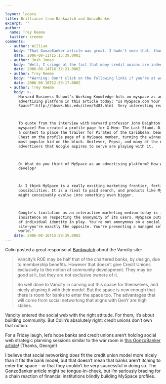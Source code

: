 ```yaml
---

layout: legacy
title: Brilliance from Bankwatch and GonzoBanker
excerpt: ''
author:
  name: Trey Reeme
  twitter: creeme
comments:
  - author: William
    body: "That GonzoBanker article was great. I hadn't seen that, thanks for the link..."
    date: 2006-08-11T15:15:39.000Z
  - author: Josh Jones
    body: "Well, I cringe at the fact that many credit unions are indeed having similar discussions.  Although I must say that having a myspace profile for your credit union is not necessarily a bad thing.  Why not? \r\n\r\nThe dangers, of course, are attempting to be too \"hip\" with the content and believing that the CU is actually doing something to attract and serve young adults simply with a myspace profile.  \r\n\r\nAside from the dangers, it is a way to communicate what credit unions are, how they are different, and letting youth and young adults know credit unions can help them.  \r\n\r\nA myspace profile can be a good thing as long as CUs take caution and are smart about what they post and realize it is only an adjunct to serving youth and young adults."
    date: 2006-08-14T16:37:21.000Z
  - author: Trey Reeme
    body: "*Warning: Don't click on the following links if you're at work.  You could get in trouble.  If you do lose your job, don't blame me.*\r\n\r\nJosh, You're right - there's nothing inherently wrong with a CU building a myspace profile.  \r\n\r\nAfter all, there's over a hundred million users sending friend requests to \"classic bands like the Beatles\":http://myspace.com/thebeatles,  \"professional wrestlers like Hulk Hogan\":http://www.myspace.com/hulkhogan, and \"political figures like Condi Rice\":http://www.myspace.com/condirice.  :)  (Ok, so those are made up.  There are a ton of people using myspace in very cool ways.  Many are musicians.)\r\n\r\nI'm not really worried about CUs entering myspace.  With so few CUs with RSS enabled websites and hosted blogs, a mass move to myspace isn't happening soon.  My point is that jumping onto social media as a trendhopper (blogging/podcasting included) tends to backfire for companies if there's not an understanding of why there's a trend in the first place.  \r\n\r\nNow, do I think a credit union myspace profile could be done right?  _Absolutely._  A CU with a passionate member base and a transparent culture could pull it off.  But I'd feel better advocating a Vancity effort over myspace anyday.\r\n\r\nI think efforts like Vancity's are where credit unions can really carve out a niche in social media.  Nothing about the changeeverything site feels forced, salesy, or cheesy.  I'd argue that it's more Gen X than Gen Y, but Gen Yers aren't choosing FIs based on myspace profiles, either.  It's largely about convenience and price."
    date: 2006-08-16T12:29:17.000Z
  - author: Trey Reeme
    body: >-
      Harvard Business School's Working Knowledge hits on myspace as an
      advertising platform in this article today: "Is MySpace.com Your
      Space?":http://hbswk.hbs.edu/item/5483.html  Very interesting read...



      To quote from the interview with Harvard professor John Deighton: "[On
      myspace] Fox created a profile page for X-Men: The Last Stand. Disney ran
      a contest to place the trailer for Pirates of the Caribbean: Dead Man's
      Chest on the profile page of a MySpace member, turning the winner into the
      most popular kid on the block. Unilever, Pepsi, and many of the national
      advertisers that Google aspires to serve are playing with it.



      Q: What do you think of MySpace as an advertising platform? How will it
      develop?



      A: I think MySpace is a really exciting marketing frontier, fertile with
      possibilities. It is a rival to paid search, and products like MySpace
      might conceivably evolve into something even bigger.



      Google's limitation as an interactive marketing medium today is its
      insistence on respecting the anonymity of its users. MySpace puts the power
      of individual identity in play. You're not anonymous on a social networking
      site—you're exactly the opposite. You're presenting a managed self to the
      world."
    date: 2006-08-16T15:29:39.000Z
---
```


<p>Colin posted a great response at <a href="http://bankwatch.wordpress.com/2006/08/10/vancity-responds-to-criticism/">Bankwatch</a> about the Vancity site:</p>
<blockquote><p>Vancity&#8217;s <span class="caps">ROE</span> may be half that of the chartered banks, by design, due to membership benefits.  However that doesn&#8217;t give Credit Unions exclusivity to the notion of community development.  They may be good at it, but they are not exclusive owners of it.</p><p>So well done to Vancity in carving out this space for themselves, and nicely aligning it with their model.  But the space is new enough that there is room for banks to enter the space too.  The advantages that will come from social networking that aligns with GenY are high stakes. </p></blockquote>
<p>Vancity entered the social web with the right attitude.  For them, it&#8217;s about building community.  But Colin&#8217;s absolutely right: credit unions don&#8217;t own that notion.</p>
<p>For a Friday laugh, let&#8217;s hope banks and credit unions aren&#8217;t holding social web strategic planning sessions similar to the war room in <a href="http://www.gonzobanker.com/article.aspx?Article=295">this GonzoBanker article</a>!  (Thanks, George!)</p>
<p>I believe that social networking <em>does</em> fit the credit union model more nicely than it fits the bank model, but that doesn&#8217;t mean that banks aren&#8217;t itching to enter the space &#8211; or that they couldn&#8217;t be very successful in doing so.  The GonzoBanker article might be tongue-in-cheek, but I&#8217;m seriously bracing for a chain reaction of financial institutions blindly building MySpace profiles.</p>